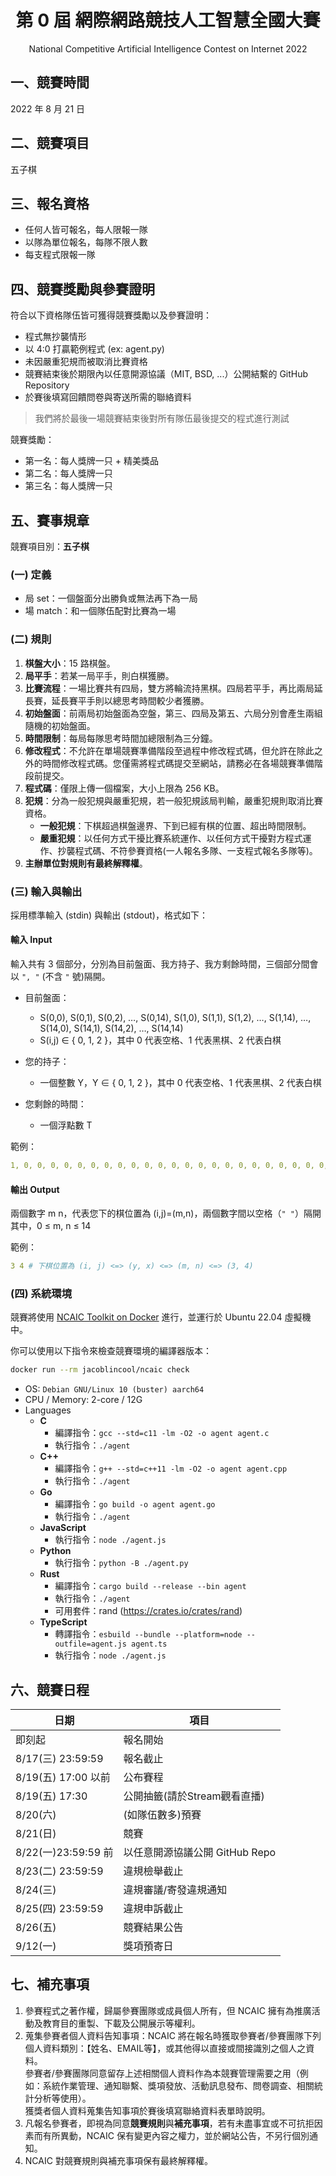 <div align="center">

# 第 0 屆 網際網路競技人工智慧全國大賽

National Competitive Artificial Intelligence Contest on Internet 2022

</div>

## 一、競賽時間

2022 年 8 月 21 日

## 二、競賽項目

五子棋

## 三、報名資格

- 任何人皆可報名，每人限報一隊
- 以隊為單位報名，每隊不限人數
- 每支程式限報一隊

## 四、競賽獎勵與參賽證明

符合以下資格隊伍皆可獲得競賽獎勵以及參賽證明：

- 程式無抄襲情形
- 以 4:0 打贏範例程式 (ex: agent.py)
- 未因嚴重犯規而被取消比賽資格
- 競賽結束後於期限內以任意開源協議（MIT, BSD, ...）公開結繫的 GitHub Repository
- 於賽後填寫回饋問卷與寄送所需的聯絡資料

> 我們將於最後一場競賽結束後對所有隊伍最後提交的程式進行測試

競賽獎勵：

- 第一名：每人獎牌一只 + 精美獎品
- 第二名：每人獎牌一只
- 第三名：每人獎牌一只

## 五、賽事規章

競賽項目別：**五子棋**

### (一) 定義

- 局 set：一個盤面分出勝負或無法再下為一局
- 場 match：和一個隊伍配對比賽為一場

### (二) 規則

  1. **棋盤大小**：15 路棋盤。
  2. **局平手**：若某一局平手，則白棋獲勝。
  3. **比賽流程**：一場比賽共有四局，雙方將輪流持黑棋。四局若平手，再比兩局延長賽，延長賽平手則以總思考時間較少者獲勝。
  4. **初始盤面**：前兩局初始盤面為空盤，第三、四局及第五、六局分別會產生兩組隨機的初始盤面。
  5. **時間限制**：每局每隊思考時間加總限制為三分鐘。
  6. **修改程式**：不允許在單場競賽準備階段至過程中修改程式碼，但允許在除此之外的時間修改程式碼。您僅需將程式碼提交至網站，請務必在各場競賽準備階段前提交。
  7. **程式碼**：僅限上傳一個檔案，大小上限為 256 KB。
  8. **犯規**：分為一般犯規與嚴重犯規，若一般犯規該局判輸，嚴重犯規則取消比賽資格。
     - **一般犯規**：下棋超過棋盤邊界、下到已經有棋的位置、超出時間限制。
     - **嚴重犯規**：以任何方式干擾比賽系統運作、以任何方式干擾對方程式運作、抄襲程式碼、不符參賽資格(一人報名多隊、一支程式報名多隊等)。
  9. **主辦單位對規則有最終解釋權**。

### (三) 輸入與輸出

採用標準輸入 (stdin) 與輸出 (stdout)，格式如下：

#### 輸入 Input

輸入共有 3 個部分，分別為目前盤面、我方持子、我方剩餘時間，三個部分間會以 `", "` (不含 `"` 號)隔開。

- 目前盤面：  
  - S(0,0), S(0,1), S(0,2), …, S(0,14), S(1,0), S(1,1), S(1,2), …, S(1,14), …, S(14,0), S(14,1), S(14,2), …, S(14,14)
  - S(i,j) ∈ { 0, 1, 2 }，其中 0 代表空格、1 代表黑棋、2 代表白棋

- 您的持子：  
  - 一個整數 Y，Y ∈ { 0, 1, 2 }，其中 0 代表空格、1 代表黑棋、2 代表白棋

- 您剩餘的時間：  
  - 一個浮點數 T

範例：

```yml
1, 0, 0, 0, 0, 0, 0, 0, 0, 0, 0, 0, 0, 0, 0, 0, 0, 0, 0, 0, 0, 0, 0, 0, 0, 0, 0, 0, 0, 0, 0, 0, 0, 0, 0, 0, 0, 0, 0, 0, 0, 0, 0, 0, 0, 0, 0, 0, 0, 0, 0, 0, 0, 0, 0, 0, 0, 0, 0, 0, 0, 0, 0, 0, 0, 0, 0, 0, 0, 0, 0, 0, 0, 0, 0, 0, 0, 0, 0, 0, 0, 0, 0, 0, 0, 0, 0, 0, 0, 0, 0, 0, 0, 0, 0, 0, 0, 0, 0, 0, 0, 0, 0, 0, 0, 0, 0, 0, 0, 0, 0, 0, 0, 0, 0, 0, 0, 0, 0, 0, 0, 0, 0, 0, 0, 0, 0, 0, 0, 0, 0, 0, 0, 0, 0, 0, 0, 0, 0, 0, 0, 0, 0, 0, 0, 0, 0, 0, 0, 0, 0, 0, 0, 0, 0, 0, 0, 0, 0, 0, 0, 0, 0, 0, 0, 0, 0, 0, 0, 0, 0, 0, 0, 0, 0, 0, 0, 0, 0, 0, 0, 0, 0, 0, 0, 0, 0, 0, 0, 0, 0, 0, 0, 0, 0, 0, 0, 0, 0, 0, 0, 0, 0, 0, 0, 0, 0, 0, 0, 0, 0, 0, 0, 0, 0, 0, 0, 0, 0, 0, 0, 0, 0, 0, 0, 2, 80
```

#### 輸出 Output

兩個數字 m n，代表您下的棋位置為 (i,j)=(m,n)，兩個數字間以空格（`" "`）隔開  
其中，0 ≤ m, n ≤ 14

範例：

```yml
3 4 # 下棋位置為 (i, j) <=> (y, x) <=> (m, n) <=> (3, 4)
```

### (四) 系統環境

競賽將使用 [NCAIC Toolkit on Docker](https://hub.docker.com/r/jacoblincool/ncaic) 進行，並運行於 Ubuntu 22.04 虛擬機中。

你可以使用以下指令來檢查競賽環境的編譯器版本：

```sh
docker run --rm jacoblincool/ncaic check
```

- OS: `Debian GNU/Linux 10 (buster) aarch64`
- CPU / Memory: 2-core / 12G
- Languages
  - **C**
    - 編譯指令：`gcc --std=c11 -lm -O2 -o agent agent.c`
    - 執行指令：`./agent`
  - **C++**
    - 編譯指令：`g++ --std=c++11 -lm -O2 -o agent agent.cpp`
    - 執行指令：`./agent`
  - **Go**
    - 編譯指令：`go build -o agent agent.go`
    - 執行指令：`./agent`
  - **JavaScript**  
    - 執行指令：`node ./agent.js`
  - **Python**
    - 執行指令：`python -B ./agent.py`
  - **Rust**
    - 編譯指令：`cargo build --release --bin agent`
    - 執行指令：`./agent`
    - 可用套件：rand (<https://crates.io/crates/rand>)
  - **TypeScript**
    - 轉譯指令：`esbuild --bundle --platform=node --outfile=agent.js agent.ts`
    - 執行指令：`node ./agent.js`

## 六、競賽日程

| 日期                | 項目                           |
| ------------------- | ------------------------------ |
| 即刻起              | 報名開始                       |
| 8/17(三) 23:59:59   | 報名截止                       |
| 8/19(五) 17:00 以前 | 公布賽程                       |
| 8/19(五) 17:30      | 公開抽籤(請於Stream觀看直播)   |
| 8/20(六)            | (如隊伍數多)預賽               |
| 8/21(日)            | 競賽                           |
| 8/22(一)23:59:59 前 | 以任意開源協議公開 GitHub Repo |
| 8/23(二) 23:59:59   | 違規檢舉截止                   |
| 8/24(三)            | 違規審議/寄發違規通知          |
| 8/25(四) 23:59:59   | 違規申訴截止                   |
| 8/26(五)            | 競賽結果公告                   |
| 9/12(一)            | 獎項預寄日                     |

## 七、補充事項

  1. 參賽程式之著作權，歸屬參賽團隊或成員個人所有，但 NCAIC 擁有為推廣活動及教育目的重製、下載及公開展示等權利。
  2. 蒐集參賽者個人資料告知事項：NCAIC 將在報名時獲取參賽者/參賽團隊下列個人資料類別：【姓名、EMAIL等】，或其他得以直接或間接識別之個人之資料。  
  參賽者/參賽團隊同意留存上述相關個人資料作為本競賽管理需要之用（例如：系統作業管理、通知聯繫、獎項發放、活動訊息發布、問卷調查、相關統計分析等使用）。  
  獲獎者個人資料蒐集告知事項於賽後填寫聯絡資料表單時說明。
  3. 凡報名參賽者，即視為同意**競賽規則**與**補充事項**，若有未盡事宜或不可抗拒因素而有所異動，NCAIC 保有變更內容之權力，並於網站公告，不另行個別通知。
  4. NCAIC 對競賽規則與補充事項保有最終解釋權。

